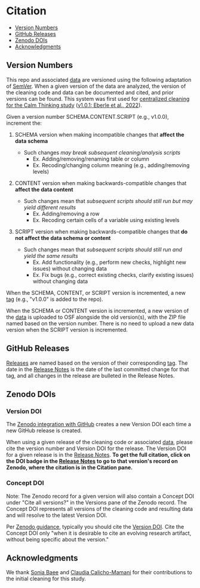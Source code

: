 # Citation

- [Version Numbers](#version-numbers)
- [GitHub Releases](#github-releases)
- [Zenodo DOIs](#zenodo-dois)
- [Acknowledgments](#acknowledgments)

## Version Numbers

This repo and associated [data](../README.md#data-on-osf) are versioned using the 
following adaptation of [SemVer](https://semver.org/). When a given version of the 
data are analyzed, the version of the cleaning code and data can be documented and 
cited, and prior versions can be found. This system was first used for 
[centralized cleaning for the Calm Thinking study][ct-cleaning-repo] 
([v1.0.1: Eberle et al., 2022][eberle-et-al-2022]).

Given a version number SCHEMA.CONTENT.SCRIPT (e.g., v1.0.0), increment the:

1. SCHEMA version when making incompatible changes that **affect the data schema**
   - Such changes *may break subsequent cleaning/analysis scripts*
     - Ex. Adding/removing/renaming table or column
     - Ex. Recoding/changing column meaning (e.g., adding/removing levels)

2. CONTENT version when making backwards-compatible changes that **affect the data content**
   - Such changes mean that *subsequent scripts should still run but may yield different results*
     - Ex. Adding/removing a row
     - Ex. Recoding certain cells of a variable using existing levels

3. SCRIPT version when making backwards-compatible changes that **do not affect the data schema or content**
   - Such changes mean that *subsequent scripts should still run and yield the same results*
     - Ex. Add functionality (e.g., perform new checks, highlight new issues) without changing data
     - Ex. Fix bugs (e.g., correct existing checks, clarify existing issues) without changing data

When the SCHEMA, CONTENT, or SCRIPT version is incremented, a new [tag][ma-cleaning-repo-tags] 
(e.g., "v1.0.0" is added to the repo).

When the SCHEMA or CONTENT version is incremented, a new version of the 
[data](../README.md#data-on-osf) is uploaded to OSF alongside the old version(s), 
with the ZIP file named based on the version number. There is no need to upload a 
new data version when the SCRIPT version is incremented.

## GitHub Releases

[Releases][ma-cleaning-repo-releases] are named based on the version of their corresponding 
[tag][ma-cleaning-repo-tags]. The date in the [Release Notes][ma-cleaning-repo-releases] is 
the date of the last committed change for that tag, and all changes in the release are 
bulleted in the Release Notes.

## Zenodo DOIs

### Version DOI

The [Zenodo integration with GitHub][zenodo-github] creates a new Version DOI each 
time a new GitHub release is created.

When using a given release of the cleaning code or associated [data](../README.md#data-on-osf), 
please cite the version number and Version DOI for the release. The Version DOI for a given 
release is in the [Release Notes][ma-cleaning-repo-releases]. **To get the full citation, click 
on the DOI badge in the [Release Notes][ma-cleaning-repo-releases] to go to that version's 
record on Zenodo, where the citation is in the Citation pane.**

### Concept DOI

Note: The Zenodo record for a given version will also contain a Concept DOI under 
"Cite all versions?" in the Versions pane of the Zenodo record. The Concept DOI 
represents all versions of the cleaning code and resulting data and will resolve 
to the latest Version DOI.

Per [Zenodo guidance][zenodo-versioning], typically you should cite the 
[Version DOI](#version-doi). Cite the Concept DOI only "when it is desirable to 
cite an evolving research artifact, without being specific about the version."

## Acknowledgments

We thank [Sonia Baee][sonia] and [Claudia Calicho-Mamani][claudia] for their 
contributions to the initial cleaning for this study.

[claudia]: https://github.com/cpc4tz
[ct-cleaning-repo]: https://github.com/TeachmanLab/MT-Data-CalmThinkingStudy
[eberle-et-al-2022]: https://doi.org/10.5281/zenodo.6149365
[ma-cleaning-repo-releases]: https://github.com/TeachmanLab/MT-Data-ManagingAnxietyStudy-Cleaning/releases
[ma-cleaning-repo-tags]: https://github.com/TeachmanLab/MT-Data-ManagingAnxietyStudy-Cleaning/tags
[sonia]: https://github.com/soniabaee
[zenodo-github]: https://docs.github.com/en/repositories/archiving-a-github-repository/referencing-and-citing-content
[zenodo-versioning]: https://zenodo.org/help/versioning